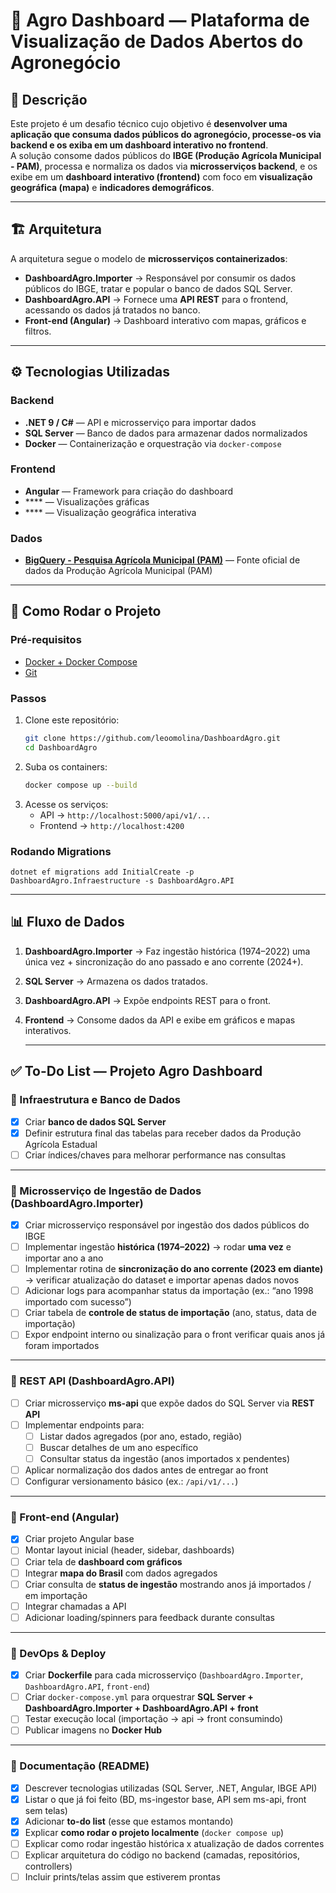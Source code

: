 ﻿# 🌱 Agro Dashboard — Plataforma de Visualização de Dados Abertos do Agronegócio

## 📌 Descrição
Este projeto é um desafio técnico cujo objetivo é **desenvolver uma aplicação que consuma dados públicos do agronegócio, processe-os via
backend e os exiba em um dashboard interativo no frontend**.  
A solução consome dados públicos do **IBGE (Produção Agrícola Municipal - PAM)**, processa e normaliza os dados via **microsserviços backend**, e os exibe em um **dashboard interativo (frontend)** com foco em **visualização geográfica (mapa)** e **indicadores demográficos**.

---

## 🏗️ Arquitetura
A arquitetura segue o modelo de **microsserviços containerizados**:

- **DashboardAgro.Importer** → Responsável por consumir os dados públicos do IBGE, tratar e popular o banco de dados SQL Server.  
- **DashboardAgro.API** → Fornece uma **API REST** para o frontend, acessando os dados já tratados no banco.  
- **Front-end (Angular)** → Dashboard interativo com mapas, gráficos e filtros.  



---

## ⚙️ Tecnologias Utilizadas
### Backend
- **.NET 9 / C#** — API e microsserviço para importar dados
- **SQL Server** — Banco de dados para armazenar dados normalizados  
- **Docker** — Containerização e orquestração via `docker-compose`

### Frontend
- **Angular** — Framework para criação do dashboard  
- **** — Visualizações gráficas  
- **** — Visualização geográfica interativa  

### Dados
- [**BigQuery - Pesquisa Agrícola Municipal (PAM)**](https://sidra.ibge.gov.br/pesquisa/pam/tabelas) — Fonte oficial de dados da Produção Agrícola Municipal (PAM)  

---

## 🚀 Como Rodar o Projeto

### Pré-requisitos
- [Docker + Docker Compose](https://docs.docker.com/get-docker/)  
- [Git](https://git-scm.com/)  

### Passos
1. Clone este repositório:
   ```bash
   git clone https://github.com/leoomolina/DashboardAgro.git
   cd DashboardAgro
   ```
2. Suba os containers:
   ```bash
   docker compose up --build
   ```
3. Acesse os serviços:
    - API → ```http://localhost:5000/api/v1/...```
    - Frontend → ```http://localhost:4200```

### Rodando Migrations
    dotnet ef migrations add InitialCreate -p DashboardAgro.Infraestructure -s DashboardAgro.API
    
---

## 📊 Fluxo de Dados

1. **DashboardAgro.Importer** → Faz ingestão histórica (1974–2022) uma única vez + sincronização do ano passado e ano corrente (2024+).
2. **SQL Server** → Armazena os dados tratados.
3. **DashboardAgro.API** → Expõe endpoints REST para o front.
4. **Frontend** → Consome dados da API e exibe em gráficos e mapas interativos.

    ---

## ✅ To-Do List — Projeto Agro Dashboard

### 🔹 Infraestrutura e Banco de Dados
- [x] Criar **banco de dados SQL Server**
- [x] Definir estrutura final das tabelas para receber dados da Produção Agrícola Estadual
- [ ] Criar índices/chaves para melhorar performance nas consultas

---

### 🔹 Microsserviço de Ingestão de Dados (DashboardAgro.Importer)
- [x] Criar microsserviço responsável por ingestão dos dados públicos do IBGE
- [ ] Implementar ingestão **histórica (1974–2022)** → rodar **uma vez** e importar ano a ano
- [ ] Implementar rotina de **sincronização do ano corrente (2023 em diante)** → verificar atualização do dataset e importar apenas dados novos
- [ ] Adicionar logs para acompanhar status da importação (ex.: “ano 1998 importado com sucesso”)
- [ ] Criar tabela de **controle de status de importação** (ano, status, data de importação)
- [ ] Expor endpoint interno ou sinalização para o front verificar quais anos já foram importados

---

### 🔹 REST API (DashboardAgro.API)
- [ ] Criar microsserviço **ms-api** que expõe dados do SQL Server via **REST API**
- [ ] Implementar endpoints para:
  - [ ] Listar dados agregados (por ano, estado, região)
  - [ ] Buscar detalhes de um ano específico
  - [ ] Consultar status da ingestão (anos importados x pendentes)
- [ ] Aplicar normalização dos dados antes de entregar ao front
- [ ] Configurar versionamento básico (ex.: `/api/v1/...`)

---

### 🔹 Front-end (Angular)
- [x] Criar projeto Angular base
- [ ] Montar layout inicial (header, sidebar, dashboards)
- [ ] Criar tela de **dashboard com gráficos**
- [ ] Integrar **mapa do Brasil** com dados agregados
- [ ] Criar consulta de **status de ingestão** mostrando anos já importados / em importação
- [ ] Integrar chamadas a API
- [ ] Adicionar loading/spinners para feedback durante consultas

---

### 🔹 DevOps & Deploy
- [x] Criar **Dockerfile** para cada microsserviço (`DashboardAgro.Importer`, `DashboardAgro.API`, `front-end`)
- [ ] Criar `docker-compose.yml` para orquestrar **SQL Server + DashboardAgro.Importer + DashboardAgro.API + front**
- [ ] Testar execução local (importação → api → front consumindo)
- [ ] Publicar imagens no **Docker Hub**

---

### 🔹 Documentação (README)
- [x] Descrever tecnologias utilizadas (SQL Server, .NET, Angular, IBGE API)
- [x] Listar o que já foi feito (BD, ms-ingestor base, API sem ms-api, front sem telas)
- [x] Adicionar **to-do list** (esse que estamos montando)
- [x] Explicar **como rodar o projeto localmente** (`docker compose up`)
- [ ] Explicar como rodar ingestão histórica x atualização de dados correntes
- [ ] Explicar arquitetura do código no backend (camadas, repositórios, controllers)
- [ ] Incluir prints/telas assim que estiverem prontas
